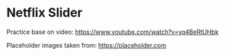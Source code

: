 # Netflix Slider

Practice base on video: https://www.youtube.com/watch?v=yq4BeRtUHbk

Placeholder images taken from: https://placeholder.com
